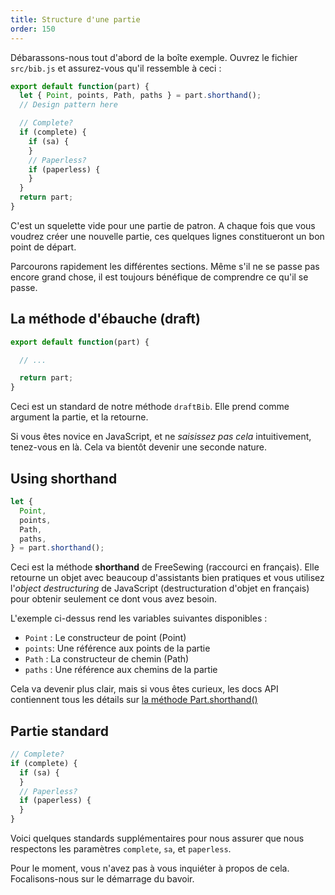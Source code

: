 ```yaml
---
title: Structure d'une partie
order: 150
---
```


Débarassons-nous tout d'abord de la boîte exemple. Ouvrez le fichier `src/bib.js` et assurez-vous qu'il ressemble à ceci :

```js
export default function(part) {
  let { Point, points, Path, paths } = part.shorthand();
  // Design pattern here

  // Complete?
  if (complete) {
    if (sa) {
    }
    // Paperless?
    if (paperless) {
    }
  }
  return part;
}
```

C'est un squelette vide pour une partie de patron. A chaque fois que vous voudrez créer une nouvelle partie, ces quelques lignes constitueront un bon point de départ.

Parcourons rapidement les différentes sections. Même s'il ne se passe pas encore grand chose, il est toujours bénéfique de comprendre ce qu'il se passe.

## La méthode d'ébauche (draft)

```js
export default function(part) {

  // ...

  return part;
}

```

Ceci est un standard de notre méthode `draftBib`. Elle prend comme argument la partie, et la retourne.

<note>

Si vous êtes novice en JavaScript, et ne *saisissez pas cela* intuitivement, tenez-vous en là. Cela va bientôt devenir une seconde nature.

</Note>

## Using shorthand

```js
let {
  Point,
  points,
  Path,
  paths,
} = part.shorthand();
```

Ceci est la méthode **shorthand** de FreeSewing (raccourci en français). Elle retourne un objet avec beaucoup d'assistants bien pratiques et vous utilisez l'*object destructuring* de JavaScript (destructuration d'objet en français) pour obtenir seulement ce dont vous avez besoin.

L'exemple ci-dessus rend les variables suivantes disponibles :

- `Point` : Le constructeur de point (Point)
- `points`: Une référence aux points de la partie
- `Path` : La constructeur de chemin (Path)
- `paths` : Une référence aux chemins de la partie

<note>

Cela va devenir plus clair, mais si vous êtes curieux, les docs API contiennent tous les détails sur [la méthode Part.shorthand()](/api/part#shorthand)

</Note>

## Partie standard

```js
// Complete?
if (complete) {
  if (sa) {
  }
  // Paperless?
  if (paperless) {
  }
}
```

Voici quelques standards supplémentaires pour nous assurer que nous respectons les paramètres `complete`, `sa`, et `paperless`.

Pour le moment, vous n'avez pas à vous inquiéter à propos de cela. Focalisons-nous sur le démarrage du bavoir.